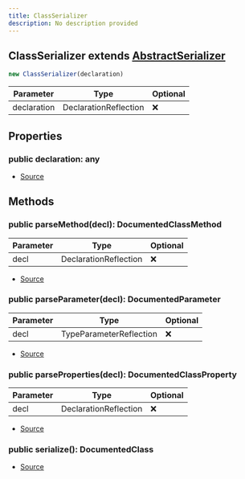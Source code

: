 ```yaml
---
title: ClassSerializer
description: No description provided
---
```



## ClassSerializer extends [AbstractSerializer](/docs/markdown/classes/AbstractSerializer.md)


```typescript
new ClassSerializer(declaration)
```
| Parameter | Type | Optional |
| ----------- | ----------- | ----------- |
| declaration | DeclarationReflection | ❌ |


## Properties
### public declaration: any
- [Source](https://github.com/neplextech/micro-docgen/blob/371ee6a0b1da9f772b4a8da6879190804ab8453b/src/serializers/AbstractSerializer.ts#L4)

## Methods
### public parseMethod(decl): DocumentedClassMethod
| Parameter | Type | Optional |
| ----------- | ----------- | ----------- |
| decl | DeclarationReflection | ❌ |


- [Source](https://github.com/neplextech/micro-docgen/blob/371ee6a0b1da9f772b4a8da6879190804ab8453b/src/serializers/ClassSerializer.ts#L185)
### public parseParameter(decl): DocumentedParameter
| Parameter | Type | Optional |
| ----------- | ----------- | ----------- |
| decl | TypeParameterReflection | ❌ |


- [Source](https://github.com/neplextech/micro-docgen/blob/371ee6a0b1da9f772b4a8da6879190804ab8453b/src/serializers/ClassSerializer.ts#L226)
### public parseProperties(decl): DocumentedClassProperty
| Parameter | Type | Optional |
| ----------- | ----------- | ----------- |
| decl | DeclarationReflection | ❌ |


- [Source](https://github.com/neplextech/micro-docgen/blob/371ee6a0b1da9f772b4a8da6879190804ab8453b/src/serializers/ClassSerializer.ts#L123)
### public serialize(): DocumentedClass
- [Source](https://github.com/neplextech/micro-docgen/blob/371ee6a0b1da9f772b4a8da6879190804ab8453b/src/serializers/ClassSerializer.ts#L69)